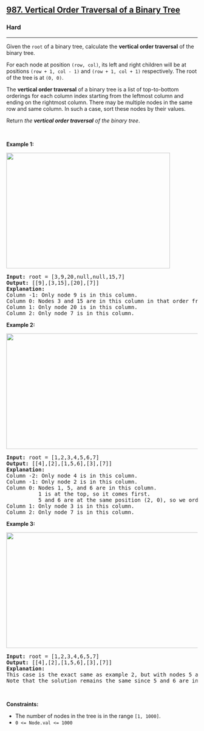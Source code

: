 <h2><a href="https://leetcode.com/problems/vertical-order-traversal-of-a-binary-tree/">987. Vertical Order Traversal of a Binary Tree</a></h2><h3>Hard</h3><hr><div style="user-select: auto;"><p style="user-select: auto;">Given the <code style="user-select: auto;">root</code> of a binary tree, calculate the <strong style="user-select: auto;">vertical order traversal</strong> of the binary tree.</p>

<p style="user-select: auto;">For each node at position <code style="user-select: auto;">(row, col)</code>, its left and right children will be at positions <code style="user-select: auto;">(row + 1, col - 1)</code> and <code style="user-select: auto;">(row + 1, col + 1)</code> respectively. The root of the tree is at <code style="user-select: auto;">(0, 0)</code>.</p>

<p style="user-select: auto;">The <strong style="user-select: auto;">vertical order traversal</strong> of a binary tree is a list of top-to-bottom orderings for each column index starting from the leftmost column and ending on the rightmost column. There may be multiple nodes in the same row and same column. In such a case, sort these nodes by their values.</p>

<p style="user-select: auto;">Return <em style="user-select: auto;">the <strong style="user-select: auto;">vertical order traversal</strong> of the binary tree</em>.</p>

<p style="user-select: auto;">&nbsp;</p>
<p style="user-select: auto;"><strong style="user-select: auto;">Example 1:</strong></p>
<img alt="" src="https://assets.leetcode.com/uploads/2021/01/29/vtree1.jpg" style="width: 431px; height: 304px; user-select: auto;">
<pre style="user-select: auto;"><strong style="user-select: auto;">Input:</strong> root = [3,9,20,null,null,15,7]
<strong style="user-select: auto;">Output:</strong> [[9],[3,15],[20],[7]]
<strong style="user-select: auto;">Explanation:</strong>
Column -1: Only node 9 is in this column.
Column 0: Nodes 3 and 15 are in this column in that order from top to bottom.
Column 1: Only node 20 is in this column.
Column 2: Only node 7 is in this column.</pre>

<p style="user-select: auto;"><strong style="user-select: auto;">Example 2:</strong></p>
<img alt="" src="https://assets.leetcode.com/uploads/2021/01/29/vtree2.jpg" style="width: 512px; height: 304px; user-select: auto;">
<pre style="user-select: auto;"><strong style="user-select: auto;">Input:</strong> root = [1,2,3,4,5,6,7]
<strong style="user-select: auto;">Output:</strong> [[4],[2],[1,5,6],[3],[7]]
<strong style="user-select: auto;">Explanation:</strong>
Column -2: Only node 4 is in this column.
Column -1: Only node 2 is in this column.
Column 0: Nodes 1, 5, and 6 are in this column.
          1 is at the top, so it comes first.
          5 and 6 are at the same position (2, 0), so we order them by their value, 5 before 6.
Column 1: Only node 3 is in this column.
Column 2: Only node 7 is in this column.
</pre>

<p style="user-select: auto;"><strong style="user-select: auto;">Example 3:</strong></p>
<img alt="" src="https://assets.leetcode.com/uploads/2021/01/29/vtree3.jpg" style="width: 512px; height: 304px; user-select: auto;">
<pre style="user-select: auto;"><strong style="user-select: auto;">Input:</strong> root = [1,2,3,4,6,5,7]
<strong style="user-select: auto;">Output:</strong> [[4],[2],[1,5,6],[3],[7]]
<strong style="user-select: auto;">Explanation:</strong>
This case is the exact same as example 2, but with nodes 5 and 6 swapped.
Note that the solution remains the same since 5 and 6 are in the same location and should be ordered by their values.
</pre>

<p style="user-select: auto;">&nbsp;</p>
<p style="user-select: auto;"><strong style="user-select: auto;">Constraints:</strong></p>

<ul style="user-select: auto;">
	<li style="user-select: auto;">The number of nodes in the tree is in the range <code style="user-select: auto;">[1, 1000]</code>.</li>
	<li style="user-select: auto;"><code style="user-select: auto;">0 &lt;= Node.val &lt;= 1000</code></li>
</ul>
</div>